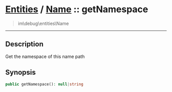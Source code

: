 # [Entities](entities.md) / [Name](entities-Name.md) :: getNamespace
 > im\debug\entities\Name
____

## Description
Get the namespace of this name path

## Synopsis
```php
public getNamespace(): null|string
```
